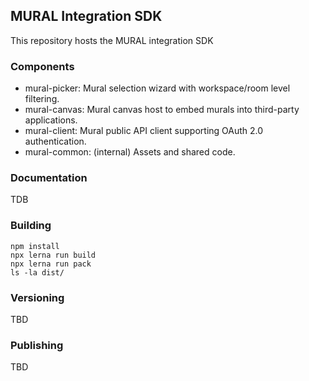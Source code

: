 ## MURAL Integration SDK

This repository hosts the MURAL integration SDK

### Components

- mural-picker: Mural selection wizard with workspace/room level filtering.
- mural-canvas: Mural canvas host to embed murals into third-party applications.
- mural-client: Mural public API client supporting OAuth 2.0 authentication.
- mural-common: (internal) Assets and shared code.

### Documentation

TDB

### Building

```
npm install
npx lerna run build
npx lerna run pack
ls -la dist/
```

### Versioning

TBD

### Publishing

TBD


